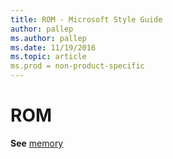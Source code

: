 ```yaml
---
title: ROM - Microsoft Style Guide
author: pallep
ms.author: pallep
ms.date: 11/19/2016
ms.topic: article
ms.prod = non-product-specific
---
```


# ROM

**See** [memory](/style-guide/a-z-word-list-term-collections/m/memory)
